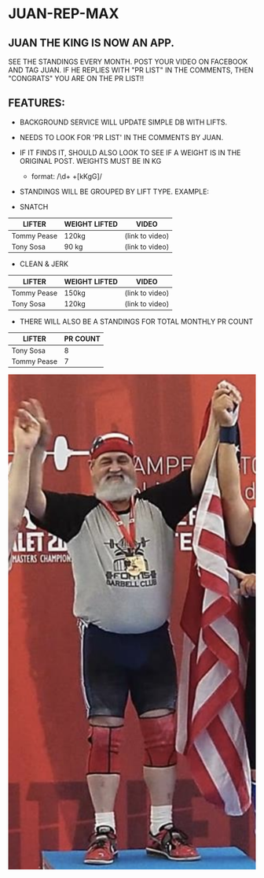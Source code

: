 # JUAN-REP-MAX

## JUAN THE KING IS NOW AN APP.  

SEE THE STANDINGS EVERY MONTH.  POST YOUR VIDEO ON FACEBOOK AND TAG JUAN. 
IF HE REPLIES WITH "PR LIST" IN THE COMMENTS, THEN "CONGRATS" YOU ARE ON THE PR LIST!!

## FEATURES:
 * BACKGROUND SERVICE WILL UPDATE SIMPLE DB WITH LIFTS.
  * NEEDS TO LOOK FOR 'PR LIST' IN THE COMMENTS BY JUAN.
  * IF IT FINDS IT, SHOULD ALSO LOOK TO SEE IF A WEIGHT IS IN THE ORIGINAL POST. WEIGHTS MUST BE IN KG
    * format: /\d+ +[kKgG]/
  * STANDINGS WILL BE GROUPED BY LIFT TYPE.  EXAMPLE:
  
  * SNATCH
  
  |LIFTER|WEIGHT LIFTED|VIDEO|
  |------|-------------|--------|
  |Tommy Pease|120kg|(link to video)|
  |Tony Sosa|90 kg|(link to video)|
  
  
  * CLEAN & JERK
  
  |LIFTER|WEIGHT LIFTED|VIDEO|
  |------|-------------|--------|
  |Tommy Pease|150kg|(link to video)|
  |Tony Sosa|120kg|(link to video)|
  
  * THERE WILL ALSO BE A STANDINGS FOR TOTAL MONTHLY PR COUNT
  
  
  |LIFTER|PR COUNT|
  |------|-------------|
  |Tony Sosa|8|
  |Tommy Pease|7|
  

![THE KING](juan.png)
